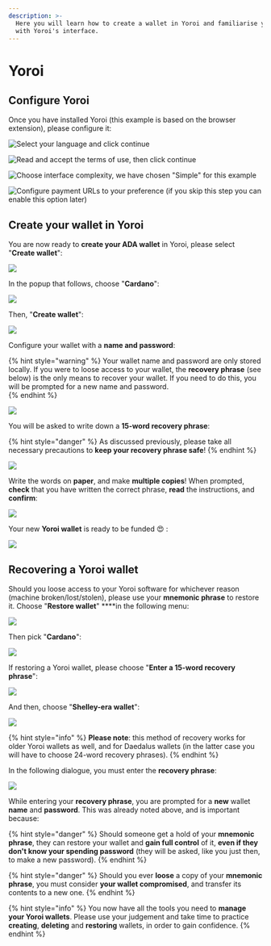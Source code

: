 ```yaml
---
description: >-
  Here you will learn how to create a wallet in Yoroi and familiarise yourself
  with Yoroi's interface.
---
```


# Yoroi

## Configure Yoroi

Once you have installed Yoroi \(this example is based on the browser extension\), please configure it: 

![Select your language and click continue](../.gitbook/assets/yoroi_splash%20%281%29.png)

![Read and accept the terms of use, then click continue](../.gitbook/assets/yoroi_terms.png)

![Choose interface complexity, we have chosen &quot;Simple&quot; for this example](../.gitbook/assets/yoroi_interface_choice.png)

![Configure payment URLs to your preference \(if you skip this step you can enable this option later\)](../.gitbook/assets/yoroi_payment_urls.png)

## Create your wallet in Yoroi

You are now ready to **create your ADA wallet** in Yoroi, please select "**Create wallet**":

![](../.gitbook/assets/yoroi_main.png)

In the popup that follows, choose "**Cardano**":

![](../.gitbook/assets/yoroi_currency_choice.png)

Then, "**Create wallet**":

![](../.gitbook/assets/yaroi_wallet_type.png)

Configure your wallet with a **name and password**:

{% hint style="warning" %}
Your wallet name and password are only stored locally. If you were to loose access to your wallet, the **recovery phrase** \(see below\) is the only means to recover your wallet. If you need to do this, you will be prompted for a new name and password.  
{% endhint %}

![](../.gitbook/assets/yoroi_wallet_config.png)

You will be asked to write down a **15-word recovery phrase**:

{% hint style="danger" %}
As discussed previously, please take all necessary precautions to **keep your recovery phrase safe**!
{% endhint %}

![](../.gitbook/assets/yoroi_recovery_phrase_01.png)

Write the words on **paper**, and make **multiple copies**! When prompted, **check** that you have written the correct phrase, **read** the instructions, and **confirm**:

![](../.gitbook/assets/yoroi_recovery_phrase_02.png)

Your new **Yoroi wallet** is ready to be funded 😍 :

![](../.gitbook/assets/yoroi_wallet_ready.png)

## Recovering a Yoroi wallet

Should you loose access to your Yoroi software for whichever reason \(machine broken/lost/stolen\), please use your **mnemonic phrase** to restore it. Choose "**Restore wallet**" ****in the following menu:

![](../.gitbook/assets/yoroi_restore_01.png)

Then pick "**Cardano**":

![](../.gitbook/assets/yoroi_currency_choice.png)

If restoring a Yoroi wallet, please choose "**Enter a 15-word recovery phrase**":

![](../.gitbook/assets/yoroi_restore_02.png)

And then, choose "**Shelley-era wallet**":

![](../.gitbook/assets/yoroi_restore_03.png)

{% hint style="info" %}
**Please note**: this method of recovery works for older Yoroi wallets as well, and for Daedalus wallets \(in the latter case you will have to choose 24-word recovery phrases\).
{% endhint %}

In the following dialogue, you must enter the **recovery phrase**: 

![](../.gitbook/assets/yoroi_restore_04.png)

While entering your **recovery phrase**, you are prompted for a **new** wallet **name** and **password**. This was already noted above, and is important because:

{% hint style="danger" %}
Should someone get a hold of your **mnemonic phrase**, they can restore your wallet and **gain full control** of it, **even if they don't know your spending password** \(they will be asked, like you just then, to make a new password\).
{% endhint %}

{% hint style="danger" %}
Should you ever **loose** a copy of your **mnemonic phrase**, you must consider **your wallet compromised**, and transfer its contents to a new one.
{% endhint %}

{% hint style="info" %}
You now have all the tools you need to **manage your Yoroi wallets**. Please use your judgement and take time to practice **creating**, **deleting** and **restoring** wallets, in order to gain confidence.
{% endhint %}

